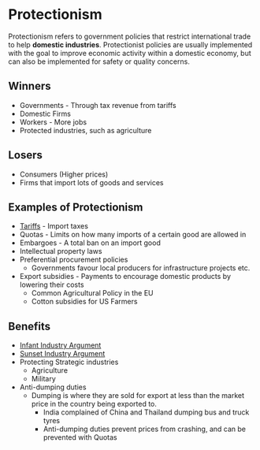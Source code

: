 # Protectionism #
Protectionism refers to government policies that restrict international trade to help **domestic industries**.
Protectionist policies are usually implemented with the goal to improve economic activity within a domestic economy,
but can also be implemented for safety or quality concerns.

## Winners ##
- Governments - Through tax revenue from tariffs
- Domestic Firms
- Workers - More jobs
- Protected industries, such as agriculture

## Losers ##
- Consumers (Higher prices)
- Firms that import lots of goods and services

## Examples of Protectionism ##
- [Tariffs](tariffs.md) - Import taxes
- Quotas - Limits on how many imports of a certain good are allowed in
- Embargoes - A total ban on an import good
- Intellectual property laws
- Preferential procurement policies
  - Governments favour local producers for infrastructure projects etc.
- Export subsidies - Payments to encourage domestic products by lowering their costs
  - Common Agricultural Policy in the EU
  - Cotton subsidies for US Farmers

## Benefits ##
- [Infant Industry Argument](infant_industry_argument.md)
- [Sunset Industry Argument](sunset_industry_argument.md)
- Protecting Strategic industries
  - Agriculture
  - Military
- Anti-dumping duties
  - Dumping is where they are sold for export at less than the market price in the country being exported to. 
    - India complained of China and Thailand dumping bus and truck tyres
    - Anti-dumping duties prevent prices from crashing, and can be prevented with Quotas